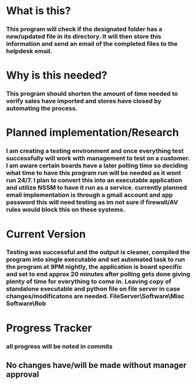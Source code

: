 # What is this?

### This program will check if the designated folder has a new/updated file in its directory. It will then store this information and send an email of the completed files to the helpdesk email.

# Why is this needed?

### This program should shorten the amount of time needed to verify sales have imported and stores have closed by automating the process.

# Planned implementation/Research

### I am creating a testing environment and once everything test successfully will work with management to test on a customer. I am aware certain boards have a later polling time so deciding what time to have this program run will be needed as it wont run 24/7. I plan to convert this into an executable application and utilize NSSM to have it run as a service. currently planned email implementation is through a gmail account and app password this will need testing as im not sure if firewall/AV rules would block this on these systems.

# Current Version
### Testing was successful and the output is cleaner, compiled the program into single executable and set automated task to run the program at 9PM nightly, the application is board specific and set to end approx 20 minutes after polling gets done giving plenty of time for everything to come in. Leaving copy of standalone executable and python file on file server in case changes/modificatons are needed. FileServer\Software\Misc Software\Rob

# Progress Tracker
### all progress will be noted in commits

## No changes have/will be made without manager approval 


